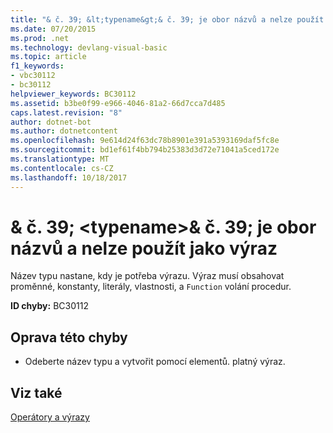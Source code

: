 ```yaml
---
title: "& č. 39; &lt;typename&gt;& č. 39; je obor názvů a nelze použít jako výraz"
ms.date: 07/20/2015
ms.prod: .net
ms.technology: devlang-visual-basic
ms.topic: article
f1_keywords:
- vbc30112
- bc30112
helpviewer_keywords: BC30112
ms.assetid: b3be0f99-e966-4046-81a2-66d7cca7d485
caps.latest.revision: "8"
author: dotnet-bot
ms.author: dotnetcontent
ms.openlocfilehash: 9e614d24f63dc78b8901e391a5393169daf5fc8e
ms.sourcegitcommit: bd1ef61f4bb794b25383d3d72e71041a5ced172e
ms.translationtype: MT
ms.contentlocale: cs-CZ
ms.lasthandoff: 10/18/2017
---
```

# <a name="39lttypenamegt39-is-a-namespace-and-cannot-be-used-as-an-expression"></a>& č. 39; &lt;typename&gt;& č. 39; je obor názvů a nelze použít jako výraz
Název typu nastane, kdy je potřeba výrazu. Výraz musí obsahovat proměnné, konstanty, literály, vlastnosti, a `Function` volání procedur.  
  
 **ID chyby:** BC30112  
  
## <a name="to-correct-this-error"></a>Oprava této chyby  
  
-   Odeberte název typu a vytvořit pomocí elementů. platný výraz.  
  
## <a name="see-also"></a>Viz také  
 [Operátory a výrazy](../../visual-basic/programming-guide/language-features/operators-and-expressions/index.md)

